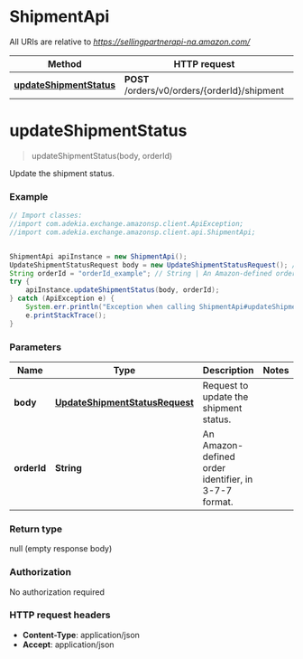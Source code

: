 # ShipmentApi

All URIs are relative to *https://sellingpartnerapi-na.amazon.com/*

Method | HTTP request | Description
------------- | ------------- | -------------
[**updateShipmentStatus**](ShipmentApi.md#updateShipmentStatus) | **POST** /orders/v0/orders/{orderId}/shipment | 

<a name="updateShipmentStatus"></a>
# **updateShipmentStatus**
> updateShipmentStatus(body, orderId)



Update the shipment status.

### Example
```java
// Import classes:
//import com.adekia.exchange.amazonsp.client.ApiException;
//import com.adekia.exchange.amazonsp.client.api.ShipmentApi;


ShipmentApi apiInstance = new ShipmentApi();
UpdateShipmentStatusRequest body = new UpdateShipmentStatusRequest(); // UpdateShipmentStatusRequest | Request to update the shipment status.
String orderId = "orderId_example"; // String | An Amazon-defined order identifier, in 3-7-7 format.
try {
    apiInstance.updateShipmentStatus(body, orderId);
} catch (ApiException e) {
    System.err.println("Exception when calling ShipmentApi#updateShipmentStatus");
    e.printStackTrace();
}
```

### Parameters

Name | Type | Description  | Notes
------------- | ------------- | ------------- | -------------
 **body** | [**UpdateShipmentStatusRequest**](UpdateShipmentStatusRequest.md)| Request to update the shipment status. |
 **orderId** | **String**| An Amazon-defined order identifier, in 3-7-7 format. |

### Return type

null (empty response body)

### Authorization

No authorization required

### HTTP request headers

 - **Content-Type**: application/json
 - **Accept**: application/json

